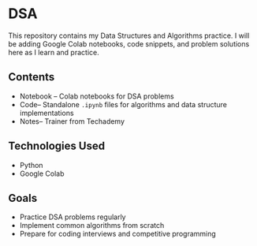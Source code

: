 # DSA

This repository contains my Data Structures and Algorithms practice.
I will be adding Google Colab notebooks, code snippets, and problem solutions here as I learn and practice.

## Contents
- Notebook – Colab notebooks for DSA problems
- Code– Standalone `.ipynb` files for algorithms and data structure implementations
- Notes– Trainer from Techademy

##  Technologies Used
- Python
- Google Colab

##  Goals
- Practice DSA problems regularly
- Implement common algorithms from scratch
- Prepare for coding interviews and competitive programming
